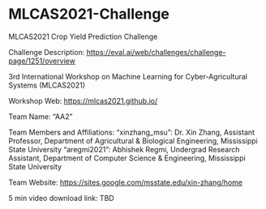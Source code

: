 # MLCAS2021-Challenge
 MLCAS2021 Crop Yield Prediction Challenge
 
 Challenge Description: https://eval.ai/web/challenges/challenge-page/1251/overview
 
 3rd International Workshop on Machine Learning for Cyber-Agricultural Systems (MLCAS2021)
 
 Workshop Web: https://mlcas2021.github.io/
 
 Team Name: “AA2”
 
 Team Members and Affiliations:
 “xinzhang_msu”: Dr. Xin Zhang, Assistant Professor, Department of Agricultural & Biological Engineering, Mississippi State University
 “aregmi2021”: Abhishek Regmi, Undergrad Research Assistant, Department of Computer Science & Engineering, Mississippi State University
 
 Team Website: https://sites.google.com/msstate.edu/xin-zhang/home 
 
 5 min video download link: TBD

